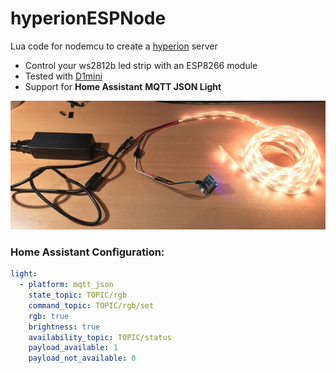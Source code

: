 # hyperionESPNode
Lua code for nodemcu to create a [hyperion](https://github.com/hyperion-project/hyperion) server

* Control your ws2812b led strip with an ESP8266 module
* Tested with [D1mini](http://www.wemos.cc/Products/d1_mini.html)
* Support for **Home Assistant** **MQTT JSON Light**

![](doc/foto.jpg?raw "Foto")

### Home Assistant Configuration:
```yaml
light:
  - platform: mqtt_json
    state_topic: TOPIC/rgb
    command_topic: TOPIC/rgb/set
    rgb: true
    brightness: true
    availability_topic: TOPIC/status
    payload_available: 1
    payload_not_available: 0
```
